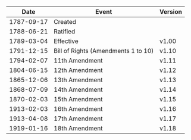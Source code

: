 Date | Event | Version
--|--|--
1787-09-17 | Created |
1788-06-21 | Ratified |
1789-03-04 | Effective | v1.00
1791-12-15 | Bill of Rights (Amendments 1 to 10) | v1.10
1794-02-07 | 11th Amendment | v1.11
1804-06-15 | 12th Amendment | v1.12
1865-12-06 | 13th Amendment | v1.13
1868-07-09 | 14th Amendment | v1.14
1870-02-03 | 15th Amendment | v1.15
1913-02-03 | 16th Amendment | v1.16
1913-04-08 | 17th Amendment | v1.17
1919-01-16 | 18th Amendment | v1.18
